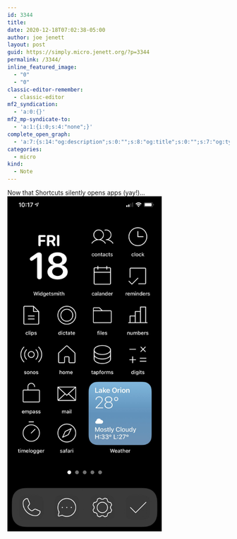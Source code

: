 ```yaml
---
id: 3344
title: 
date: 2020-12-18T07:02:38-05:00
author: joe jenett
layout: post
guid: https://simply.micro.jenett.org/?p=3344
permalink: /3344/
inline_featured_image:
  - "0"
  - "0"
classic-editor-remember:
  - classic-editor
mf2_syndication:
  - 'a:0:{}'
mf2_mp-syndicate-to:
  - 'a:1:{i:0;s:4:"none";}'
complete_open_graph:
  - 'a:7:{s:14:"og:description";s:0:"";s:8:"og:title";s:0:"";s:7:"og:type";s:0:"";s:12:"twitter:card";s:7:"summary";s:15:"twitter:creator";s:0:"";s:19:"twitter:description";s:0:"";s:8:"og:image";s:0:"";}'
categories:
  - micro
kind:
  - Note
---
```

Now that Shortcuts silently opens apps (yay!)...  
<img src="../wp-content/uploads/2020/12/newlook-scaled-1.jpg" alt="" width="350" />